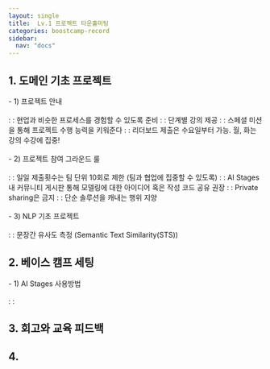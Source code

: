```yaml
---
layout: single
title:  Lv.1 프로젝트 타운홀미팅
categories: boostcamp-record
sidebar:
  nav: "docs"
---
```


<!-- 23/12/11 Lv.1 프로젝트 설명 타운홀미팅 -->

<h2>1. 도메인 기초 프로젝트</h2>
- 1) 프로젝트 안내<br><br>
: : 현업과 비슷한 프로세스를 경험할 수 있도록 준비
: : 단계별 강의 제공
: : 스페셜 미션을 통해 프로젝트 수행 능력을 키워준다
: : 리더보드 제출은 수요일부터 가능. 월, 화는 강의 수강에 집중!
<br><br>
- 2) 프로젝트 참여 그라운드 룰<br><br>
: : 일일 제출횟수는 팀 단위 10회로 제한 (팀과 협업에 집중할 수 있도록)
: : AI Stages 내 커뮤니티 게시판 통해 모델링에 대한 아이디어 혹은 작성 코드 공유 권장
: : Private sharing은 금지
: : 단순 솔루션을 캐내는 행위 지양
<br><br>
- 3) NLP 기초 프로젝트<br><br>
: : 문장간 유사도 측정 (Semantic Text Similarity(STS))

<h2>2. 베이스 캠프 세팅</h2>
- 1) AI Stages 사용방법<br><br>
: : 

<h2>3. 회고와 교육 피드백</h2>


<h2>4. </h2>

